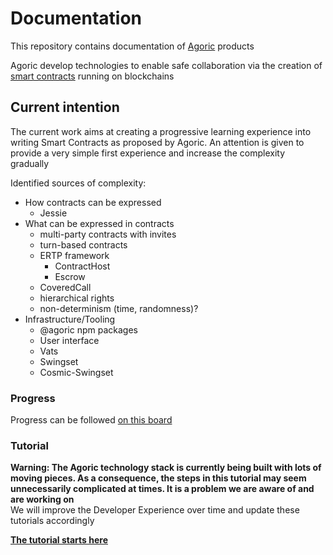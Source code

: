 # Documentation

This repository contains documentation of [Agoric](https://agoric.com/) products

Agoric develop technologies to enable safe collaboration via the creation of [smart contracts](http://www.erights.org/talks/pisa/paper/#smart-contracts) running on blockchains


## Current intention

The current work aims at creating a progressive learning experience into writing Smart Contracts as proposed by Agoric. An attention is given to provide a very simple first experience and increase the complexity gradually

Identified sources of complexity:
- How contracts can be expressed
    - Jessie
- What can be expressed in contracts
    - multi-party contracts with invites
    - turn-based contracts
    - ERTP framework
        - ContractHost
        - Escrow
    - CoveredCall
    - hierarchical rights
    - non-determinism (time, randomness)?
- Infrastructure/Tooling
    - @agoric npm packages
    - User interface
    - Vats
    - Swingset
    - Cosmic-Swingset


### Progress

Progress can be followed [on this board](https://github.com/Agoric/Documentation/projects/1?fullscreen=true)


### Tutorial

**Warning: The Agoric technology stack is currently being built with lots of moving pieces. As a consequence, the steps in this tutorial may seem unnecessarily complicated at times. It is a problem we are aware of and are working on**\
We will improve the Developer Experience over time and update these tutorials accordingly

**[The tutorial starts here](./smart-contracts-tutorial/first-contract.md)**